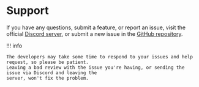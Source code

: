 # Support

If you have any questions, submit a feature, or report an issue, visit the official [Discord server](https://discord.gg/uh7gqDY6sz), or submit a new issue in the [GitHub repository](https://github.com/TFAGaming/Homestead/issues).

!!! info

    The developers may take some time to respond to your issues and help request, so please be patient.
    Leaving a bad review with the issue you're having, or sending the issue via Discord and leaving the
    server, won't fix the problem.
